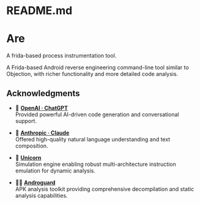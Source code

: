 # README.md
# Are

A frida-based process instrumentation tool.

A Frida-based Android reverse engineering command-line tool similar to Objection, with richer functionality and more detailed code analysis.

## Acknowledgments

- 🤖 **[OpenAI · ChatGPT](https://chat.openai.com/)**  
  Provided powerful AI-driven code generation and conversational support.

- 🧠 **[Anthropic · Claude](https://www.anthropic.com/claude)**  
  Offered high-quality natural language understanding and text composition.

- 🦄 **[Unicorn](https://github.com/unicorn-engine/unicorn)**  
  Simulation engine enabling robust multi-architecture instruction emulation for dynamic analysis.

- 🕵️‍♂️ **[Androguard](https://github.com/androguard/androguard)**  
  APK analysis toolkit providing comprehensive decompilation and static analysis capabilities.